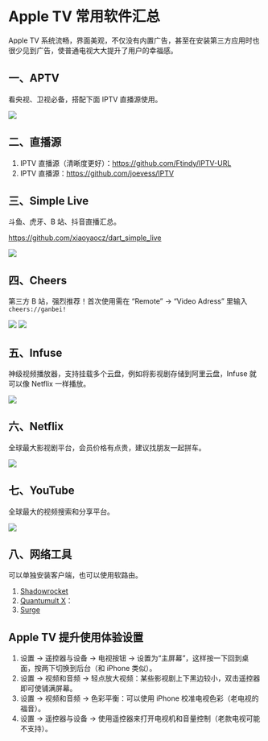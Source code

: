 # Apple TV 常用软件汇总

Apple TV 系统流畅，界面美观，不仅没有内置广告，甚至在安装第三方应用时也很少见到广告，使普通电视大大提升了用户的幸福感。


## 一、APTV
看央视、卫视必备，搭配下面 IPTV 直播源使用。

![](https://i.imgur.com/VTenBWP.png)

## 二、直播源
1. IPTV 直播源（清晰度更好）：https://github.com/Ftindy/IPTV-URL
2. IPTV 直播源：https://github.com/joevess/IPTV

## 三、Simple Live
斗鱼、虎牙、B 站、抖音直播汇总。

https://github.com/xiaoyaocz/dart_simple_live

![](https://i.imgur.com/7lYZpgg.png)

## 四、Cheers
第三方 B 站，强烈推荐！首次使用需在 “Remote” → “Video Adress” 里输入 `cheers://ganbei!`

![](https://i.imgur.com/soCN3cN.png)
![](https://i.imgur.com/raSxcLS.jpg)

## 五、Infuse
神级视频播放器，支持挂载多个云盘，例如将影视剧存储到阿里云盘，Infuse 就可以像 Netflix 一样播放。

![](https://i.imgur.com/BhVFujS.png)

## 六、Netflix
全球最大影视剧平台，会员价格有点贵，建议找朋友一起拼车。

![](https://i.imgur.com/RjBpETt.png)

## 七、YouTube
全球最大的视频搜索和分享平台。

![](https://i.imgur.com/qEbDIgC.png)

## 八、网络工具
可以单独安装客户端，也可以使用软路由。
1. [Shadowrocket](https://apps.apple.com/us/app/shadowrocket/id932747118)
2. [Quantumult X](https://apps.apple.com/jp/app/quantumult-x/id1443988620?l=en-US)：
3. [Surge](https://kb.nssurge.com/surge-knowledge-base/guidelines/tvos)


## Apple TV 提升使用体验设置
1. 设置 → 遥控器与设备 → 电视按钮 → 设置为“主屏幕”，这样按一下回到桌面，按两下切换到后台（和 iPhone 类似）。
2. 设置 → 视频和音频 → 轻点放大视频：某些影视剧上下黑边较小，双击遥控器即可使铺满屏幕。
3. 设置 → 视频和音频 → 色彩平衡：可以使用 iPhone 校准电视色彩（老电视的福音）。
4. 设置 → 遥控器与设备 → 使用遥控器来打开电视机和音量控制（老款电视可能不支持）。